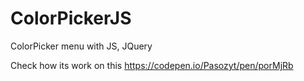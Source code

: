 # ColorPickerJS
ColorPicker menu with JS, JQuery

Check how its work on this
https://codepen.io/Pasozyt/pen/porMjRb

